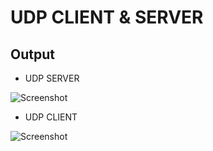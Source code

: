 # UDP CLIENT & SERVER 

## Output
- UDP SERVER

![Screenshot](server.png)

- UDP CLIENT

![Screenshot](client.png)
